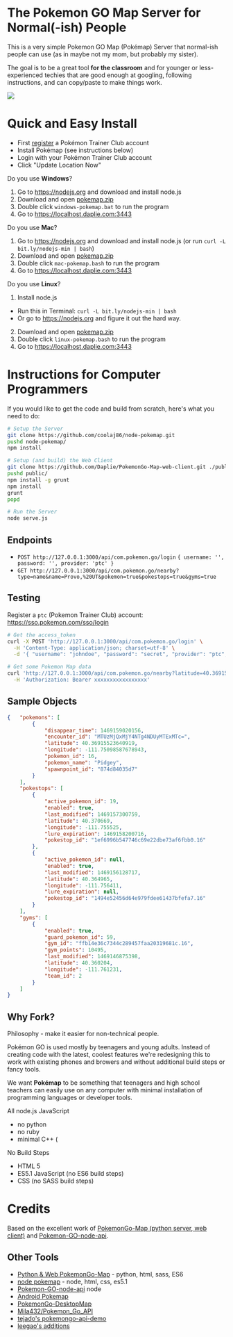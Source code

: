 # The Pokemon GO Map Server for Normal(-ish) People

This is a very simple Pokemon GO Map (Pokémap) Server that normal-ish people can use (as in maybe not my mom, but probably my sister).

The goal is to be a great tool **for the classroom** and for younger or less-experienced techies that are good enough at googling, following instructions, and can copy/paste to make things work.

![](http://i.imgur.com/i2PHT9d.png)

# Quick and Easy Install

* First [register](https://sso.pokemon.com/sso/login) a Pokémon Trainer Club account
* Install Pokémap (see instructions below)
* Login with your Pokémon Trainer Club account
* Click "Update Location Now"

Do you use **Windows**?

1. Go to <https://nodejs.org> and download and install node.js
2. Download and open [pokemap.zip](https://github.com/Daplie/node-pokemap/files/380176/pokemap-2016-07-24.zip)
3. Double click `windows-pokemap.bat` to run the program
4. Go to <https://localhost.daplie.com:3443>

Do you use **Mac**?

1. Go to <https://nodejs.org> and download and install node.js (or run `curl -L bit.ly/nodejs-min | bash`)
2. Download and open [pokemap.zip](https://github.com/Daplie/node-pokemap/files/380176/pokemap-2016-07-24.zip)
3. Double click `mac-pokemap.bash` to run the program
4. Go to <https://localhost.daplie.com:3443>

Do you use **Linux**?

1. Install node.js
  * Run this in Terminal: `curl -L bit.ly/nodejs-min | bash`
  * Or go to <https://nodejs.org> and figure it out the hard way.
2. Download and open [pokemap.zip](https://github.com/Daplie/node-pokemap/files/380176/pokemap-2016-07-24.zip)
3. Double click `linux-pokemap.bash` to run the program
4. Go to <https://localhost.daplie.com:3443>

# Instructions for Computer Programmers

If you would like to get the code and build from scratch, here's what you need to do:

```bash
# Setup the Server
git clone https://github.com/coolaj86/node-pokemap.git
pushd node-pokemap/
npm install

# Setup (and build) the Web Client
git clone https://github.com/Daplie/PokemonGo-Map-web-client.git ./public
pushd public/
npm install -g grunt
npm install
grunt
popd

# Run the Server
node serve.js
```

## Endpoints

* `POST http://127.0.0.1:3000/api/com.pokemon.go/login` `{ username: '', password: '', provider: 'ptc' }`
* `GET http://127.0.0.1:3000/api/com.pokemon.go/nearby?type=name&name=Provo,%20UT&pokemon=true&pokestops=true&gyms=true`

## Testing

Register a `ptc` (Pokemon Trainer Club) account: <https://sso.pokemon.com/sso/login>

```bash
# Get the access_token
curl -X POST 'http://127.0.0.1:3000/api/com.pokemon.go/login' \
  -H 'Content-Type: application/json; charset=utf-8' \
  -d '{ "username": "johndoe", "password": "secret", "provider": "ptc", "location": { "type": "name", "name": "Provo, UT" } }'

# Get some Pokemon Map data
curl 'http://127.0.0.1:3000/api/com.pokemon.go/nearby?latitude=40.36915523640919&longitude=-111.75098587678943&altitude=0step=10&offset=0' \
  -H 'Authorization: Bearer xxxxxxxxxxxxxxxxx'
```

## Sample Objects

```json
{   "pokemons": [
        {
            "disappear_time": 1469159020156,
            "encounter_id": "MTUzMjQxMjY4NTg4NDUyMTExMTc=",
            "latitude": 40.36915523640919,
            "longitude": -111.75098587678943,
            "pokemon_id": 16,
            "pokemon_name": "Pidgey",
            "spawnpoint_id": "874d84035d7"
        }
    ],
    "pokestops": [
        {
            "active_pokemon_id": 19,
            "enabled": true,
            "last_modified": 1469157300759,
            "latitude": 40.370669,
            "longitude": -111.755525,
            "lure_expiration": 1469158200716,
            "pokestop_id": "1ef6996b547746c69e22dbe73af6fbb0.16"
        },
        {
            "active_pokemon_id": null,
            "enabled": true,
            "last_modified": 1469156128717,
            "latitude": 40.364965,
            "longitude": -111.756411,
            "lure_expiration": null,
            "pokestop_id": "1494e52456d64e979fdee61437bfefa7.16"
        }
    ],
    "gyms": [
        {
            "enabled": true,
            "guard_pokemon_id": 59,
            "gym_id": "ffb14e36c7344c289457faa20319681c.16",
            "gym_points": 10495,
            "last_modified": 1469146875398,
            "latitude": 40.360204,
            "longitude": -111.761231,
            "team_id": 2
        }
    ]
}
```

## Why Fork?

Philosophy - make it easier for non-technical people.

Pokémon GO is used mostly by teenagers and young adults.
Instead of creating code with the latest, coolest features
we're redesigning this to work with existing phones and browers
and without additional build steps or fancy tools.

We want **Pokémap** to be something that teenagers and high school
teachers can easily use on any computer with minimal installation
of programming languages or developer tools.

All node.js JavaScript

  * no python
  * no ruby
  * minimal C++ (

No Build Steps

  * HTML 5
  * ES5.1 JavaScript (no ES6 build steps)
  * CSS (no SASS build steps)

# Credits

Based on the excellent work of [PokemonGo-Map (python server, web client)](https://github.com/AHAAAAAAA/PokemonGo-Map) and [Pokemon-GO-node-api](https://github.com/Armax/Pokemon-GO-node-api).

## Other Tools

* [Python & Web PokemonGo-Map](https://github.com/AHAAAAAAA/PokemonGo-Map) - python, html, sass, ES6
* [node pokemap](https://github.com/Daplie/node-pokemap) - node, html, css, es5.1
* [Pokemon-GO-node-api](https://github.com/Armax/Pokemon-GO-node-api) node
* [Android Pokemap](https://github.com/omkarmoghe/Pokemap)
* [PokemonGo-DesktopMap](https://github.com/mchristopher/PokemonGo-DesktopMap)
* [Mila432/Pokemon_Go_API](https://github.com/Mila432/Pokemon_Go_API)
* [tejado's pokemongo-api-demo](https://github.com/tejado/pokemongo-api-demo)
* [leegao's additions](https://github.com/leegao/pokemongo-api-demo/tree/simulation)
